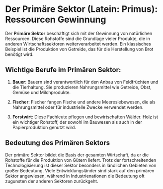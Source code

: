 # Der Primäre Sektor (Latein: Primus): Ressourcen Gewinnung

Der **Primäre Sektor** beschäftigt sich mit der Gewinnung von natürlichen Ressourcen. Diese Rohstoffe sind die Grundlage vieler Produkte, die in anderen Wirtschaftssektoren weiterverarbeitet werden. Ein klassisches Beispiel ist die Produktion von Getreide, das für die Herstellung von Brot benötigt wird.

## Wichtige Berufe im Primären Sektor:

1. **Bauer**: Bauern sind verantwortlich für den Anbau von Feldfrüchten und die Tierhaltung. Sie produzieren Nahrungsmittel wie Getreide, Obst, Gemüse und Milchprodukte.
   
2. **Fischer**: Fischer fangen Fische und andere Meereslebewesen, die als Nahrungsmittel oder für industrielle Zwecke verwendet werden.
   
3. **Forstwirt**: Diese Fachleute pflegen und bewirtschaften Wälder. Holz ist ein wichtiger Rohstoff, der sowohl im Bauwesen als auch in der Papierproduktion genutzt wird.


## Bedeutung des Primären Sektors

Der primäre Sektor bildet die Basis der gesamten Wirtschaft, da er die Rohstoffe für die Produktion von Gütern liefert. Trotz der fortschreitenden Technologisierung ist dieser Sektor besonders in ländlichen Gebieten von großer Bedeutung. Viele Entwicklungsländer sind stark auf den primären Sektor angewiesen, während in Industrienationen die Bedeutung oft zugunsten der anderen Sektoren zurückgeht.


